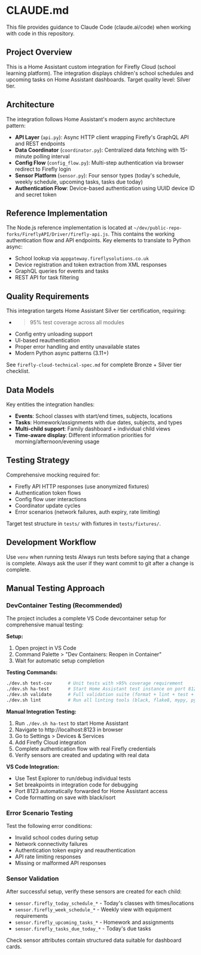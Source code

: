 # CLAUDE.md

This file provides guidance to Claude Code (claude.ai/code) when working with code in this repository.

## Project Overview

This is a Home Assistant custom integration for Firefly Cloud (school learning platform). The integration displays children's school schedules and upcoming tasks on Home Assistant dashboards. Target quality level: Silver tier.

## Architecture

The integration follows Home Assistant's modern async architecture pattern:

- **API Layer** (`api.py`): Async HTTP client wrapping Firefly's GraphQL API and REST endpoints
- **Data Coordinator** (`coordinator.py`): Centralized data fetching with 15-minute polling interval
- **Config Flow** (`config_flow.py`): Multi-step authentication via browser redirect to Firefly login
- **Sensor Platform** (`sensor.py`): Four sensor types (today's schedule, weekly schedule, upcoming tasks, tasks due today)
- **Authentication Flow**: Device-based authentication using UUID device ID and secret token

## Reference Implementation

The Node.js reference implementation is located at `~/dev/public-repo-forks/FireflyAPI/Driver/firefly-api.js`. This contains the working authentication flow and API endpoints. Key elements to translate to Python async:
- School lookup via `appgateway.fireflysolutions.co.uk`
- Device registration and token extraction from XML responses
- GraphQL queries for events and tasks
- REST API for task filtering

## Quality Requirements

This integration targets Home Assistant Silver tier certification, requiring:
- >95% test coverage across all modules
- Config entry unloading support
- UI-based reauthentication
- Proper error handling and entity unavailable states
- Modern Python async patterns (3.11+)

See `firefly-cloud-technical-spec.md` for complete Bronze + Silver tier checklist.

## Data Models

Key entities the integration handles:
- **Events**: School classes with start/end times, subjects, locations
- **Tasks**: Homework/assignments with due dates, subjects, and types
- **Multi-child support**: Family dashboard + individual child views
- **Time-aware display**: Different information priorities for morning/afternoon/evening usage

## Testing Strategy

Comprehensive mocking required for:
- Firefly API HTTP responses (use anonymized fixtures)
- Authentication token flows
- Config flow user interactions
- Coordinator update cycles
- Error scenarios (network failures, auth expiry, rate limiting)

Target test structure in `tests/` with fixtures in `tests/fixtures/`.

## Development Workflow

Use `venv` when running tests
Always run tests before saying that a change is complete.
Always ask the user if they want commit to git after a change is complete.

## Manual Testing Approach

### DevContainer Testing (Recommended)

The project includes a complete VS Code devcontainer setup for comprehensive manual testing:

**Setup:**
1. Open project in VS Code
2. Command Palette > "Dev Containers: Reopen in Container"
3. Wait for automatic setup completion

**Testing Commands:**
```bash
./dev.sh test-cov      # Unit tests with >95% coverage requirement
./dev.sh ha-test       # Start Home Assistant test instance on port 8123
./dev.sh validate      # Full validation suite (format + lint + test + config)
./dev.sh lint          # Run all linting tools (black, flake8, mypy, pylint)
```

**Manual Integration Testing:**
1. Run `./dev.sh ha-test` to start Home Assistant
2. Navigate to http://localhost:8123 in browser
3. Go to Settings > Devices & Services
4. Add Firefly Cloud integration
5. Complete authentication flow with real Firefly credentials
6. Verify sensors are created and updating with real data

**VS Code Integration:**
- Use Test Explorer to run/debug individual tests
- Set breakpoints in integration code for debugging
- Port 8123 automatically forwarded for Home Assistant access
- Code formatting on save with black/isort

### Error Scenario Testing

Test the following error conditions:
- Invalid school codes during setup
- Network connectivity failures
- Authentication token expiry and reauthentication
- API rate limiting responses
- Missing or malformed API responses

### Sensor Validation

After successful setup, verify these sensors are created for each child:
- `sensor.firefly_today_schedule_*` - Today's classes with times/locations
- `sensor.firefly_week_schedule_*` - Weekly view with equipment requirements
- `sensor.firefly_upcoming_tasks_*` - Homework and assignments
- `sensor.firefly_tasks_due_today_*` - Today's due tasks

Check sensor attributes contain structured data suitable for dashboard cards.
